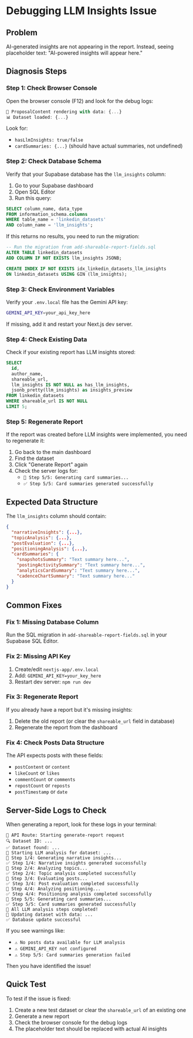 # Debugging LLM Insights Issue

## Problem
AI-generated insights are not appearing in the report. Instead, seeing placeholder text: "AI-powered insights will appear here."

## Diagnosis Steps

### Step 1: Check Browser Console
Open the browser console (F12) and look for the debug logs:

```javascript
🎨 ProposalContent rendering with data: {...}
📊 Dataset loaded: {...}
```

Look for:
- `hasLlmInsights: true/false`
- `cardSummaries: {...}` (should have actual summaries, not undefined)

### Step 2: Check Database Schema
Verify that your Supabase database has the `llm_insights` column:

1. Go to your Supabase dashboard
2. Open SQL Editor
3. Run this query:

```sql
SELECT column_name, data_type 
FROM information_schema.columns 
WHERE table_name = 'linkedin_datasets' 
AND column_name = 'llm_insights';
```

If this returns no results, you need to run the migration:

```sql
-- Run the migration from add-shareable-report-fields.sql
ALTER TABLE linkedin_datasets 
ADD COLUMN IF NOT EXISTS llm_insights JSONB;

CREATE INDEX IF NOT EXISTS idx_linkedin_datasets_llm_insights 
ON linkedin_datasets USING GIN (llm_insights);
```

### Step 3: Check Environment Variables
Verify your `.env.local` file has the Gemini API key:

```bash
GEMINI_API_KEY=your_api_key_here
```

If missing, add it and restart your Next.js dev server.

### Step 4: Check Existing Data
Check if your existing report has LLM insights stored:

```sql
SELECT 
  id,
  author_name,
  shareable_url,
  llm_insights IS NOT NULL as has_llm_insights,
  jsonb_pretty(llm_insights) as insights_preview
FROM linkedin_datasets
WHERE shareable_url IS NOT NULL
LIMIT 5;
```

### Step 5: Regenerate Report
If the report was created before LLM insights were implemented, you need to regenerate it:

1. Go back to the main dashboard
2. Find the dataset
3. Click "Generate Report" again
4. Check the server logs for:
   - `🔄 Step 5/5: Generating card summaries...`
   - `✅ Step 5/5: Card summaries generated successfully`

## Expected Data Structure

The `llm_insights` column should contain:

```json
{
  "narrativeInsights": {...},
  "topicAnalysis": {...},
  "postEvaluation": {...},
  "positioningAnalysis": {...},
  "cardSummaries": {
    "snapshotsSummary": "Text summary here...",
    "postingActivitySummary": "Text summary here...",
    "analyticsCardSummary": "Text summary here...",
    "cadenceChartSummary": "Text summary here..."
  }
}
```

## Common Fixes

### Fix 1: Missing Database Column
Run the SQL migration in `add-shareable-report-fields.sql` in your Supabase SQL Editor.

### Fix 2: Missing API Key
1. Create/edit `nextjs-app/.env.local`
2. Add: `GEMINI_API_KEY=your_key_here`
3. Restart dev server: `npm run dev`

### Fix 3: Regenerate Report
If you already have a report but it's missing insights:
1. Delete the old report (or clear the `shareable_url` field in database)
2. Regenerate the report from the dashboard

### Fix 4: Check Posts Data Structure
The API expects posts with these fields:
- `postContent` or `content`
- `likeCount` or `likes`
- `commentCount` or `comments`
- `repostCount` or `reposts`
- `postTimestamp` or `date`

## Server-Side Logs to Check

When generating a report, look for these logs in your terminal:

```
🚀 API Route: Starting generate-report request
🔍 Dataset ID: ...
✅ Dataset found: ...
🤖 Starting LLM analysis for dataset: ...
🔄 Step 1/4: Generating narrative insights...
✅ Step 1/4: Narrative insights generated successfully
🔄 Step 2/4: Analyzing topics...
✅ Step 2/4: Topic analysis completed successfully
🔄 Step 3/4: Evaluating posts...
✅ Step 3/4: Post evaluation completed successfully
🔄 Step 4/4: Analyzing positioning...
✅ Step 4/4: Positioning analysis completed successfully
🔄 Step 5/5: Generating card summaries...
✅ Step 5/5: Card summaries generated successfully
🎉 All LLM analysis steps completed!
💾 Updating dataset with data: ...
✅ Database update successful
```

If you see warnings like:
- `⚠️ No posts data available for LLM analysis`
- `⚠️ GEMINI_API_KEY not configured`
- `⚠️ Step 5/5: Card summaries generation failed`

Then you have identified the issue!

## Quick Test

To test if the issue is fixed:

1. Create a new test dataset or clear the `shareable_url` of an existing one
2. Generate a new report
3. Check the browser console for the debug logs
4. The placeholder text should be replaced with actual AI insights

